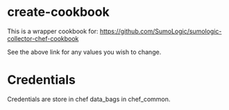 # create-cookbook

This is a wrapper cookbook for:
https://github.com/SumoLogic/sumologic-collector-chef-cookbook

See the above link for any values you wish to change.

# Credentials

Credentials are store in chef data_bags in chef_common.
